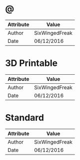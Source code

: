 # @
| Attribute | Value |
| ---  | ---     |
| Author | SixWingedFreak |
| Date | 06/12/2016 |
# 3D Printable
| Attribute | Value |
| ---  | ---     |
| Author | SixWingedFreak |
| Date | 06/12/2016 |
# Standard
| Attribute | Value |
| ---  | ---     |
| Author | SixWingedFreak |
| Date | 06/12/2016 |
